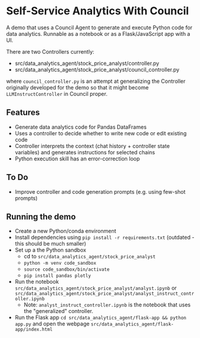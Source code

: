 # Self-Service Analytics With Council

A demo that uses a Council Agent to generate and execute Python code for data analytics. Runnable as a notebook or as a Flask/JavaScript app with a UI.

There are two Controllers currently:
- src/data_analytics_agent/stock_price_analyst/controller.py
- src/data_analytics_agent/stock_price_analyst/council_controller.py

where `council_controller.py` is an attempt at generalizing the Controller originally developed for the demo so that it might become `LLMInstructController` in Council proper.

## Features

- Generate data analytics code for Pandas DataFrames
- Uses a controller to decide whether to write new code or edit existing code
- Controller interprets the context (chat history + controller state variables) and generates instructions for selected chains
- Python execution skill has an error-correction loop

## To Do

- Improve controller and code generation prompts (e.g. using few-shot prompts)

## Running the demo

- Create a new Python/conda environment
- Install dependencies using `pip install -r requirements.txt` (outdated - this should be much smaller)
- Set up a the Python sandbox
  - cd to `src/data_analytics_agent/stock_price_analyst`
  - `python -m venv code_sandbox`
  - `source code_sandbox/bin/activate`
  - `pip install pandas plotly`
- Run the notebook `src/data_analytics_agent/stock_price_analyst/analyst.ipynb` or `src/data_analytics_agent/stock_price_analyst/analyst_instruct_controller.ipynb`
  - Note: `analyst_instruct_controller.ipynb` is the notebook that uses the "generalized" controller.
- Run the Flask app `cd src/data_analytics_agent/flask-app && python app.py` and open the webpage `src/data_analytics_agent/flask-app/index.html`

